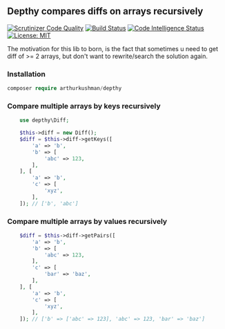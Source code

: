 ## Depthy compares diffs on arrays recursively
[![Scrutinizer Code Quality](https://scrutinizer-ci.com/g/arthurkushman/depthy/badges/quality-score.png?b=master)](https://scrutinizer-ci.com/g/arthurkushman/depthy/?branch=master)
[![Build Status](https://scrutinizer-ci.com/g/arthurkushman/depthy/badges/build.png?b=master)](https://scrutinizer-ci.com/g/arthurkushman/depthy/build-status/master)
[![Code Intelligence Status](https://scrutinizer-ci.com/g/arthurkushman/depthy/badges/code-intelligence.svg?b=master)](https://scrutinizer-ci.com/code-intelligence)
[![License: MIT](https://img.shields.io/badge/License-MIT-blue.svg)](https://opensource.org/licenses/MIT)

The motivation for this lib to born, is the fact that sometimes u need to get diff of >= 2 arrays, 
but don't want to rewrite/search the solution again. 

### Installation

```php
composer require arthurkushman/depthy
```

### Compare multiple arrays by keys recursively

```php
    use depthy\Diff;

    $this->diff = new Diff();
    $diff = $this->diff->getKeys([
        'a' => 'b',
        'b' => [
            'abc' => 123,
        ],
    ], [
        'a' => 'b',
        'c' => [
            'xyz',
        ],
    ]); // ['b', 'abc']  
```

### Compare multiple arrays by values recursively

```php
    $diff = $this->diff->getPairs([
        'a' => 'b',
        'b' => [
            'abc' => 123,
        ],
        'c' => [
            'bar' => 'baz',
        ],
    ], [
        'a' => 'b',
        'c' => [
            'xyz',
        ],
    ]); // ['b' => ['abc' => 123], 'abc' => 123, 'bar' => 'baz']
```